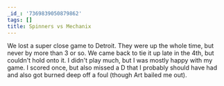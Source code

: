 ```yaml
---
_id_: '7369839050879862'
tags: []
title: Spinners vs Mechanix
---
```


We lost a super close game to Detroit. They were up the whole time, but never by more than 3 or so. We came back to tie it up late in the 4th, but couldn't hold onto it. I didn't play much, but I was mostly happy with my game. I scored once, but also missed a D that I probably should have had and also got burned deep off a foul (though Art bailed me out).
